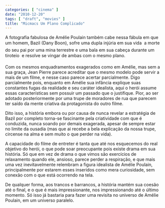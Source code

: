 ```yaml
---
categories: [ "cinema" ]
date: "2010-12-20"
tags: [ "draft", "movies" ]
title: "Micmacs Um Plano Complicado"
---
```

A fotografia fabulosa de Amélie Poulain também cabe nessa fábula em
que um homem, Bazil (Dany Boon), sofre uma dupla injúria em sua vida
 a morte do seu pai por uma mina terrestre e uma bala em sua cabeça
durante um tiroteio  e resolve se vingar de ambas com o mesmo plano.

Com os mesmos enquadramentos exagerados como em Amélie, mas sem a sua
graça, Jean Pierre parece acreditar que o mesmo modelo pode servir a mais
de um filme, e nesse caso parece acertar parcialmente. Digo parcialmente
pois, enquanto em Amélie sua infância explique suas constantes fugas
da realidade e seu caráter idealista, aqui o herói assume essas
características sem possuir um passado que o justifique. Pior, ao ser
adotado posteriormente por uma trupe de moradores de rua que parecem
ter saído da mente criativa da protagonista do outro filme.

Dito isso, a história embora ou por causa de nunca revelar a estratégia
de Bazil por completo torna-se fascinante pela criatividade com que é
conduzida, nunca soando por demais exagerada, apesar de sempre estar no
limite da ousadia (mas que ai recebe a bela explicação da nossa trupe,
circense na alma e sem muito o que perder na vida).

A capacidade do filme de entreter é tanta que até nos esquecemos do
real objetivo do herói, o que pode soar preocupante pois existe drama
em sua história. Só que em vez de drama o que vimos são exercícios de
relaxamento quando ele, ansioso, parece perder a respiração, e que mais
uma vez inevitavelmente relembram a figura idealista de Amélie Poulain,
principalmente por estarem esses inseridos como mera curiosidade, sem
conexão com o que está ocorrendo na tela.

De qualquer forma, aos trancos e barrancos, a história mantém sua
coesão até o final, e o que é mais impressionante, nos impressionando
até o último momento. Só isso já bastaria para fazer uma revisita
no universo de Amélie Poulain, em um universo paralelo.

